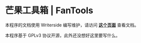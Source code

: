 # 芒果工具箱 | FanTools

本程序的文档使用 Writerside 编写维护，请访问 **[这个页面](https://docs.mangofanfan.cn/fantools)** 查看文档。

本程序基于 GPLv3 协议开源，此外还没想好这里要写什么。